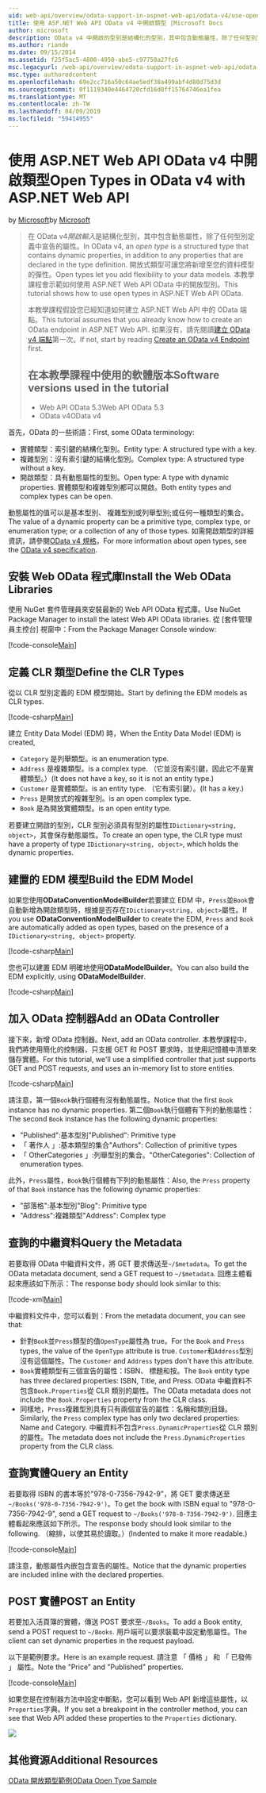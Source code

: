 ```yaml
---
uid: web-api/overview/odata-support-in-aspnet-web-api/odata-v4/use-open-types-in-odata-v4
title: 使用 ASP.NET Web API OData v4 中開啟類型 |Microsoft Docs
author: microsoft
description: OData v4 中開啟的型別是結構化的型別，其中包含動態屬性，除了任何型別定義中宣告的屬性。 開啟...
ms.author: riande
ms.date: 09/15/2014
ms.assetid: f25f5ac5-4800-4950-abe5-c97750a27fc6
msc.legacyurl: /web-api/overview/odata-support-in-aspnet-web-api/odata-v4/use-open-types-in-odata-v4
msc.type: authoredcontent
ms.openlocfilehash: 69e2cc716a50c64ae5edf38a499abf4d80d75d3d
ms.sourcegitcommit: 0f1119340e4464720cfd16d0ff15764746ea1fea
ms.translationtype: MT
ms.contentlocale: zh-TW
ms.lasthandoff: 04/09/2019
ms.locfileid: "59414955"
---
```

# <a name="open-types-in-odata-v4-with-aspnet-web-api"></a><span data-ttu-id="7bbcb-104">使用 ASP.NET Web API OData v4 中開啟類型</span><span class="sxs-lookup"><span data-stu-id="7bbcb-104">Open Types in OData v4 with ASP.NET Web API</span></span>

<span data-ttu-id="7bbcb-105">by [Microsoft](https://github.com/microsoft)</span><span class="sxs-lookup"><span data-stu-id="7bbcb-105">by [Microsoft](https://github.com/microsoft)</span></span>

> <span data-ttu-id="7bbcb-106">在 OData v4*開啟輸入*是結構化型別，其中包含動態屬性，除了任何型別定義中宣告的屬性。</span><span class="sxs-lookup"><span data-stu-id="7bbcb-106">In OData v4, an *open type* is a structured type that contains dynamic properties, in addition to any properties that are declared in the type definition.</span></span> <span data-ttu-id="7bbcb-107">開放式類型可讓您將新增至您的資料模型的彈性。</span><span class="sxs-lookup"><span data-stu-id="7bbcb-107">Open types let you add flexibility to your data models.</span></span> <span data-ttu-id="7bbcb-108">本教學課程會示範如何使用 ASP.NET Web API OData 中的開放型別。</span><span class="sxs-lookup"><span data-stu-id="7bbcb-108">This tutorial shows how to use open types in ASP.NET Web API OData.</span></span>
> 
> <span data-ttu-id="7bbcb-109">本教學課程假設您已經知道如何建立 ASP.NET Web API 中的 OData 端點。</span><span class="sxs-lookup"><span data-stu-id="7bbcb-109">This tutorial assumes that you already know how to create an OData endpoint in ASP.NET Web API.</span></span> <span data-ttu-id="7bbcb-110">如果沒有，請先閱讀[建立 OData v4 端點](create-an-odata-v4-endpoint.md)第一次。</span><span class="sxs-lookup"><span data-stu-id="7bbcb-110">If not, start by reading [Create an OData v4 Endpoint](create-an-odata-v4-endpoint.md) first.</span></span>
> 
> ## <a name="software-versions-used-in-the-tutorial"></a><span data-ttu-id="7bbcb-111">在本教學課程中使用的軟體版本</span><span class="sxs-lookup"><span data-stu-id="7bbcb-111">Software versions used in the tutorial</span></span>
> 
> 
> - <span data-ttu-id="7bbcb-112">Web API OData 5.3</span><span class="sxs-lookup"><span data-stu-id="7bbcb-112">Web API OData 5.3</span></span>
> - <span data-ttu-id="7bbcb-113">OData v4</span><span class="sxs-lookup"><span data-stu-id="7bbcb-113">OData v4</span></span>


<span data-ttu-id="7bbcb-114">首先，OData 的一些術語：</span><span class="sxs-lookup"><span data-stu-id="7bbcb-114">First, some OData terminology:</span></span>

- <span data-ttu-id="7bbcb-115">實體類型：索引鍵的結構化型別。</span><span class="sxs-lookup"><span data-stu-id="7bbcb-115">Entity type: A structured type with a key.</span></span>
- <span data-ttu-id="7bbcb-116">複雜型別：沒有索引鍵的結構化型別。</span><span class="sxs-lookup"><span data-stu-id="7bbcb-116">Complex type: A structured type without a key.</span></span>
- <span data-ttu-id="7bbcb-117">開啟類型：具有動態屬性的型別。</span><span class="sxs-lookup"><span data-stu-id="7bbcb-117">Open type: A type with dynamic properties.</span></span> <span data-ttu-id="7bbcb-118">實體類型和複雜型別都可以開啟。</span><span class="sxs-lookup"><span data-stu-id="7bbcb-118">Both entity types and complex types can be open.</span></span>

<span data-ttu-id="7bbcb-119">動態屬性的值可以是基本型別、 複雜型別或列舉型別;或任何一種類型的集合。</span><span class="sxs-lookup"><span data-stu-id="7bbcb-119">The value of a dynamic property can be a primitive type, complex type, or enumeration type; or a collection of any of those types.</span></span> <span data-ttu-id="7bbcb-120">如需開啟類型的詳細資訊，請參閱[OData v4 規格](http://www.odata.org/documentation/odata-version-4-0/)。</span><span class="sxs-lookup"><span data-stu-id="7bbcb-120">For more information about open types, see the [OData v4 specification](http://www.odata.org/documentation/odata-version-4-0/).</span></span>

## <a name="install-the-web-odata-libraries"></a><span data-ttu-id="7bbcb-121">安裝 Web OData 程式庫</span><span class="sxs-lookup"><span data-stu-id="7bbcb-121">Install the Web OData Libraries</span></span>

<span data-ttu-id="7bbcb-122">使用 NuGet 套件管理員來安裝最新的 Web API OData 程式庫。</span><span class="sxs-lookup"><span data-stu-id="7bbcb-122">Use NuGet Package Manager to install the latest Web API OData libraries.</span></span> <span data-ttu-id="7bbcb-123">從 [套件管理員主控台] 視窗中：</span><span class="sxs-lookup"><span data-stu-id="7bbcb-123">From the Package Manager Console window:</span></span>

[!code-console[Main](use-open-types-in-odata-v4/samples/sample1.cmd)]

## <a name="define-the-clr-types"></a><span data-ttu-id="7bbcb-124">定義 CLR 類型</span><span class="sxs-lookup"><span data-stu-id="7bbcb-124">Define the CLR Types</span></span>

<span data-ttu-id="7bbcb-125">從以 CLR 型別定義的 EDM 模型開始。</span><span class="sxs-lookup"><span data-stu-id="7bbcb-125">Start by defining the EDM models as CLR types.</span></span>

[!code-csharp[Main](use-open-types-in-odata-v4/samples/sample2.cs)]

<span data-ttu-id="7bbcb-126">建立 Entity Data Model (EDM) 時，</span><span class="sxs-lookup"><span data-stu-id="7bbcb-126">When the Entity Data Model (EDM) is created,</span></span>

- `Category` <span data-ttu-id="7bbcb-127">是列舉類型。</span><span class="sxs-lookup"><span data-stu-id="7bbcb-127">is an enumeration type.</span></span>
- `Address` <span data-ttu-id="7bbcb-128">是複雜類型。</span><span class="sxs-lookup"><span data-stu-id="7bbcb-128">is a complex type.</span></span> <span data-ttu-id="7bbcb-129">（它並沒有索引鍵，因此它不是實體類型。）</span><span class="sxs-lookup"><span data-stu-id="7bbcb-129">(It does not have a key, so it is not an entity type.)</span></span>
- `Customer` <span data-ttu-id="7bbcb-130">是實體類型。</span><span class="sxs-lookup"><span data-stu-id="7bbcb-130">is an entity type.</span></span> <span data-ttu-id="7bbcb-131">（它有索引鍵）。</span><span class="sxs-lookup"><span data-stu-id="7bbcb-131">(It has a key.)</span></span>
- `Press` <span data-ttu-id="7bbcb-132">是開放式的複雜型別。</span><span class="sxs-lookup"><span data-stu-id="7bbcb-132">is an open complex type.</span></span>
- `Book` <span data-ttu-id="7bbcb-133">是為開放實體類型。</span><span class="sxs-lookup"><span data-stu-id="7bbcb-133">is an open entity type.</span></span>

<span data-ttu-id="7bbcb-134">若要建立開啟的型別，CLR 型別必須具有型別的屬性`IDictionary<string, object>`，其會保存動態屬性。</span><span class="sxs-lookup"><span data-stu-id="7bbcb-134">To create an open type, the CLR type must have a property of type `IDictionary<string, object>`, which holds the dynamic properties.</span></span>

## <a name="build-the-edm-model"></a><span data-ttu-id="7bbcb-135">建置的 EDM 模型</span><span class="sxs-lookup"><span data-stu-id="7bbcb-135">Build the EDM Model</span></span>

<span data-ttu-id="7bbcb-136">如果您使用**ODataConventionModelBuilder**若要建立 EDM 中，`Press`並`Book`會自動新增為開啟類型時，根據是否存在`IDictionary<string, object>`屬性。</span><span class="sxs-lookup"><span data-stu-id="7bbcb-136">If you use **ODataConventionModelBuilder** to create the EDM, `Press` and `Book` are automatically added as open types, based on the presence of a `IDictionary<string, object>` property.</span></span>

[!code-csharp[Main](use-open-types-in-odata-v4/samples/sample3.cs)]

<span data-ttu-id="7bbcb-137">您也可以建置 EDM 明確地使用**ODataModelBuilder**。</span><span class="sxs-lookup"><span data-stu-id="7bbcb-137">You can also build the EDM explicitly, using **ODataModelBuilder**.</span></span>

[!code-csharp[Main](use-open-types-in-odata-v4/samples/sample4.cs)]

## <a name="add-an-odata-controller"></a><span data-ttu-id="7bbcb-138">加入 OData 控制器</span><span class="sxs-lookup"><span data-stu-id="7bbcb-138">Add an OData Controller</span></span>

<span data-ttu-id="7bbcb-139">接下來，新增 OData 控制器。</span><span class="sxs-lookup"><span data-stu-id="7bbcb-139">Next, add an OData controller.</span></span> <span data-ttu-id="7bbcb-140">本教學課程中，我們將使用簡化的控制器，只支援 GET 和 POST 要求時，並使用記憶體中清單來儲存實體。</span><span class="sxs-lookup"><span data-stu-id="7bbcb-140">For this tutorial, we'll use a simplified controller that just supports GET and POST requests, and uses an in-memory list to store entities.</span></span>

[!code-csharp[Main](use-open-types-in-odata-v4/samples/sample5.cs)]

<span data-ttu-id="7bbcb-141">請注意，第一個`Book`執行個體有沒有動態屬性。</span><span class="sxs-lookup"><span data-stu-id="7bbcb-141">Notice that the first `Book` instance has no dynamic properties.</span></span> <span data-ttu-id="7bbcb-142">第二個`Book`執行個體有下列的動態屬性：</span><span class="sxs-lookup"><span data-stu-id="7bbcb-142">The second `Book` instance has the following dynamic properties:</span></span>

- <span data-ttu-id="7bbcb-143">"Published":基本型別</span><span class="sxs-lookup"><span data-stu-id="7bbcb-143">"Published": Primitive type</span></span>
- <span data-ttu-id="7bbcb-144">「 著作人 」:基本類型的集合</span><span class="sxs-lookup"><span data-stu-id="7bbcb-144">"Authors": Collection of primitive types</span></span>
- <span data-ttu-id="7bbcb-145">「 OtherCategories 」:列舉型別的集合。</span><span class="sxs-lookup"><span data-stu-id="7bbcb-145">"OtherCategories": Collection of enumeration types.</span></span>

<span data-ttu-id="7bbcb-146">此外，`Press`屬性，`Book`執行個體有下列的動態屬性：</span><span class="sxs-lookup"><span data-stu-id="7bbcb-146">Also, the `Press` property of that `Book` instance has the following dynamic properties:</span></span>

- <span data-ttu-id="7bbcb-147">"部落格":基本型別</span><span class="sxs-lookup"><span data-stu-id="7bbcb-147">"Blog": Primitive type</span></span>
- <span data-ttu-id="7bbcb-148">"Address":複雜類型</span><span class="sxs-lookup"><span data-stu-id="7bbcb-148">"Address": Complex type</span></span>

## <a name="query-the-metadata"></a><span data-ttu-id="7bbcb-149">查詢的中繼資料</span><span class="sxs-lookup"><span data-stu-id="7bbcb-149">Query the Metadata</span></span>

<span data-ttu-id="7bbcb-150">若要取得 OData 中繼資料文件，將 GET 要求傳送至`~/$metadata`。</span><span class="sxs-lookup"><span data-stu-id="7bbcb-150">To get the OData metadata document, send a GET request to `~/$metadata`.</span></span> <span data-ttu-id="7bbcb-151">回應主體看起來應該如下所示：</span><span class="sxs-lookup"><span data-stu-id="7bbcb-151">The response body should look similar to this:</span></span>

[!code-xml[Main](use-open-types-in-odata-v4/samples/sample6.xml?highlight=5,21)]

<span data-ttu-id="7bbcb-152">中繼資料文件中，您可以看到：</span><span class="sxs-lookup"><span data-stu-id="7bbcb-152">From the metadata document, you can see that:</span></span>

- <span data-ttu-id="7bbcb-153">針對`Book`並`Press`類型的值`OpenType`屬性為 true。</span><span class="sxs-lookup"><span data-stu-id="7bbcb-153">For the `Book` and `Press` types, the value of the `OpenType` attribute is true.</span></span> <span data-ttu-id="7bbcb-154">`Customer`和`Address`型別沒有這個屬性。</span><span class="sxs-lookup"><span data-stu-id="7bbcb-154">The `Customer` and `Address` types don't have this attribute.</span></span>
- <span data-ttu-id="7bbcb-155">`Book`實體類型有三個宣告的屬性：ISBN、 標題和按。</span><span class="sxs-lookup"><span data-stu-id="7bbcb-155">The `Book` entity type has three declared properties: ISBN, Title, and Press.</span></span> <span data-ttu-id="7bbcb-156">OData 中繼資料不包含`Book.Properties`從 CLR 類別的屬性。</span><span class="sxs-lookup"><span data-stu-id="7bbcb-156">The OData metadata does not include the `Book.Properties` property from the CLR class.</span></span>
- <span data-ttu-id="7bbcb-157">同樣地，`Press`複雜型別具有只有兩個宣告的屬性：名稱和類別目錄。</span><span class="sxs-lookup"><span data-stu-id="7bbcb-157">Similarly, the `Press` complex type has only two declared properties: Name and Category.</span></span> <span data-ttu-id="7bbcb-158">中繼資料不包含`Press.DynamicProperties`從 CLR 類別的屬性。</span><span class="sxs-lookup"><span data-stu-id="7bbcb-158">The metadata does not include the `Press.DynamicProperties` property from the CLR class.</span></span>

## <a name="query-an-entity"></a><span data-ttu-id="7bbcb-159">查詢實體</span><span class="sxs-lookup"><span data-stu-id="7bbcb-159">Query an Entity</span></span>

<span data-ttu-id="7bbcb-160">若要取得 ISBN 的書本等於"978-0-7356-7942-9"，將 GET 要求傳送至`~/Books('978-0-7356-7942-9')`。</span><span class="sxs-lookup"><span data-stu-id="7bbcb-160">To get the book with ISBN equal to "978-0-7356-7942-9", send a GET request to `~/Books('978-0-7356-7942-9')`.</span></span> <span data-ttu-id="7bbcb-161">回應主體看起來應該如下所示。</span><span class="sxs-lookup"><span data-stu-id="7bbcb-161">The response body should look similar to the following.</span></span> <span data-ttu-id="7bbcb-162">（縮排，以使其易於讀取。）</span><span class="sxs-lookup"><span data-stu-id="7bbcb-162">(Indented to make it more readable.)</span></span>

[!code-console[Main](use-open-types-in-odata-v4/samples/sample7.cmd?highlight=8-13,15-23)]

<span data-ttu-id="7bbcb-163">請注意，動態屬性內嵌包含宣告的屬性。</span><span class="sxs-lookup"><span data-stu-id="7bbcb-163">Notice that the dynamic properties are included inline with the declared properties.</span></span>

## <a name="post-an-entity"></a><span data-ttu-id="7bbcb-164">POST 實體</span><span class="sxs-lookup"><span data-stu-id="7bbcb-164">POST an Entity</span></span>

<span data-ttu-id="7bbcb-165">若要加入活頁簿的實體，傳送 POST 要求至`~/Books`。</span><span class="sxs-lookup"><span data-stu-id="7bbcb-165">To add a Book entity, send a POST request to `~/Books`.</span></span> <span data-ttu-id="7bbcb-166">用戶端可以要求裝載中設定動態屬性。</span><span class="sxs-lookup"><span data-stu-id="7bbcb-166">The client can set dynamic properties in the request payload.</span></span>

<span data-ttu-id="7bbcb-167">以下是範例要求。</span><span class="sxs-lookup"><span data-stu-id="7bbcb-167">Here is an example request.</span></span> <span data-ttu-id="7bbcb-168">請注意 「 價格 」 和 「 已發佈 」 屬性。</span><span class="sxs-lookup"><span data-stu-id="7bbcb-168">Note the "Price" and "Published" properties.</span></span>

[!code-console[Main](use-open-types-in-odata-v4/samples/sample8.cmd?highlight=10)]

<span data-ttu-id="7bbcb-169">如果您是在控制器方法中設定中斷點，您可以看到 Web API 新增這些屬性，以`Properties`字典。</span><span class="sxs-lookup"><span data-stu-id="7bbcb-169">If you set a breakpoint in the controller method, you can see that Web API added these properties to the `Properties` dictionary.</span></span>

![](use-open-types-in-odata-v4/_static/image1.png)

## <a name="additional-resources"></a><span data-ttu-id="7bbcb-170">其他資源</span><span class="sxs-lookup"><span data-stu-id="7bbcb-170">Additional Resources</span></span>

[<span data-ttu-id="7bbcb-171">OData 開放類型範例</span><span class="sxs-lookup"><span data-stu-id="7bbcb-171">OData Open Type Sample</span></span>](http://aspnet.codeplex.com/sourcecontrol/latest#Samples/WebApi/OData/v4/ODataOpenTypeSample/ReadMe.txt)

